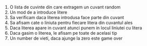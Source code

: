 
1. O lista de cuvinte din care extragem un cuvant random 
2. Un mod de a introduce litere
3. Sa verificam daca literea introdusa face parte din cuvant
4. Sa afisam cate o liniuta pentru fiecare litera din cuvantul ales
5. Daca literea apare in cuvant atunci punem in locul liniutei cu litera
6. Daca gasim o literea, le afisam pe toate de acelasi tip
7. Un number de vieti, daca ajunge la zero este game over